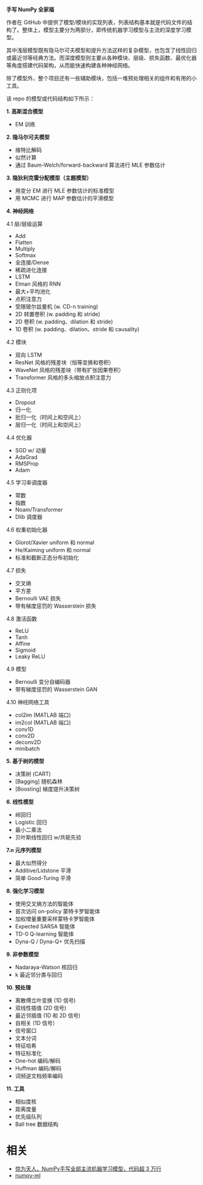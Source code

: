 
**手写 NumPy 全家福**

作者在 GitHub 中提供了模型/模块的实现列表，列表结构基本就是代码文件的结构了。整体上，模型主要分为两部分，即传统机器学习模型与主流的深度学习模型。

其中浅层模型既有隐马尔可夫模型和提升方法这样的复杂模型，也包含了线性回归或最近邻等经典方法。而深度模型则主要从各种模块、层级、损失函数、最优化器等角度搭建代码架构，从而能快速构建各种神经网络。

除了模型外，整个项目还有一些辅助模块，包括一堆预处理相关的组件和有用的小工具。

该 repo 的模型或代码结构如下所示：

**1. 高斯混合模型**

- EM 训练

**2. 隐马尔可夫模型**

- 维特比解码
- 似然计算
- 通过 Baum-Welch/forward-backward 算法进行 MLE 参数估计

**3. 隐狄利克雷分配模型（主题模型）**

- 用变分 EM 进行 MLE 参数估计的标准模型
- 用 MCMC 进行 MAP 参数估计的平滑模型

**4. 神经网络**

4.1 层/层级运算

- Add
- Flatten
- Multiply
- Softmax
- 全连接/Dense
- 稀疏进化连接
- LSTM
- Elman 风格的 RNN
- 最大+平均池化
- 点积注意力
- 受限玻尔兹曼机 (w. CD-n training)
- 2D 转置卷积 (w. padding 和 stride)
- 2D 卷积 (w. padding、dilation 和 stride)
- 1D 卷积 (w. padding、dilation、stride 和 causality)

4.2 模块

- 双向 LSTM
- ResNet 风格的残差块（恒等变换和卷积）
- WaveNet 风格的残差块（带有扩张因果卷积）
- Transformer 风格的多头缩放点积注意力

4.3 正则化项

- Dropout
- 归一化
- 批归一化（时间上和空间上）
- 层归一化（时间上和空间上）

4.4 优化器

- SGD w/ 动量
- AdaGrad
- RMSProp
- Adam

4.5 学习率调度器

- 常数
- 指数
- Noam/Transformer
- Dlib 调度器

4.6 权重初始化器

- Glorot/Xavier uniform 和 normal
- He/Kaiming uniform 和 normal
- 标准和截断正态分布初始化

4.7 损失

- 交叉熵
- 平方差
- Bernoulli VAE 损失
- 带有梯度惩罚的 Wasserstein 损失

4.8 激活函数

- ReLU
- Tanh
- Affine
- Sigmoid
- Leaky ReLU

4.9 模型

- Bernoulli 变分自编码器
- 带有梯度惩罚的 Wasserstein GAN

4.10 神经网络工具

- col2im (MATLAB 端口)
- im2col (MATLAB 端口)
- conv1D
- conv2D
- deconv2D
- minibatch

**5. 基于树的模型**

- 决策树 (CART)
- [Bagging] 随机森林
- [Boosting] 梯度提升决策树

**6. 线性模型**

- 岭回归
- Logistic 回归
- 最小二乘法
- 贝叶斯线性回归 w/共轭先验

**7.n 元序列模型**

- 最大似然得分
- Additive/Lidstone 平滑
- 简单 Good-Turing 平滑

**8. 强化学习模型**

- 使用交叉熵方法的智能体
- 首次访问 on-policy 蒙特卡罗智能体
- 加权增量重要采样蒙特卡罗智能体
- Expected SARSA 智能体
- TD-0 Q-learning 智能体
- Dyna-Q / Dyna-Q+ 优先扫描

**9. 非参数模型**

- Nadaraya-Watson 核回归
- k 最近邻分类与回归

**10. 预处理**

- 离散傅立叶变换 (1D 信号)
- 双线性插值 (2D 信号)
- 最近邻插值 (1D 和 2D 信号)
- 自相关 (1D 信号）
- 信号窗口
- 文本分词
- 特征哈希
- 特征标准化
- One-hot 编码/解码
- Huffman 编码/解码
- 词频逆文档频率编码

**11. 工具**

- 相似度核
- 距离度量
- 优先级队列
- Ball tree 数据结构



# 相关

- [惊为天人，NumPy手写全部主流机器学习模型，代码超 3 万行](https://www.jiqizhixin.com/articles/David-Bourgin-numpy-ml)
- [numpy-ml](https://github.com/ddbourgin/numpy-ml)
